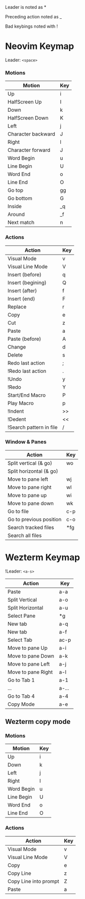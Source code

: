 Leader is noted as *

Preceding action noted as _

Bad keybings noted with !

# Neovim Keymap

Leader: `<space>`

### Motions

| Motion              | Key |
|---------------------|-----|
| Up                  | i   |
| HalfScreen Up       | I   |
| Down                | k   |
| HalfScreen Down     | K   |
| Left                | j   |
| Character backward  | J   |
| Right               | l   |
| Character forward   | J   |
| Word Begin          | u   |
| Line Begin          | U   |
| Word End            | o   |
| Line End            | O   |
| Go top              | gg  |
| Go bottom           | G   |
| Inside              | _q  |
| Around              | _f  |
| Next match          | n   |

### Actions

| Action                  | Key |
|-------------------------|-----|
| Visual Mode             | v   |
| Visual Line Mode        | V   |
| Insert (before)         | q   |
| Insert (begining)       | Q   |
| Insert (after)          | f   |
| Insert (end)            | F   |
| Replace                 | r   |
| Copy                    | e   |
| Cut                     | z   |
| Paste                   | a   |
| Paste (before)          | A   |
| Change                  | d   |
| Delete                  | s   |
| Redo last action        | ;   |
| !Redo last action       | .   |
| !Undo                   | y   |
| !Redo                   | Y   |
| Start/End Macro         | P   |
| Play Macro              | p   |
| !Indent                 | >>  |
| !Dedent                 | <<  |
| !Search pattern in file | /   |

### Window & Panes 

| Action                   | Key |
|--------------------------|-----|
| Split vertical (& go)    | wo  |
| Split horizontal (& go)  |     |
| Move to pane left        | wj  |
| Move to pane right       | wl  |
| Move to pane up          | wi  |
| Move to pane down        | wk  |
| Go to file               | c-p |
| Go to previous position  | c-o |
| Search tracked files     | *fg |
| Search all files         |     |

# Wezterm Keymap

!Leader: `<a-s>`

| Action                | Key   |
|-----------------------|-------|
| Paste                 | a-a   |
| Split Vertical        | a-o   |
| Split Horizontal      | a-u   |
| Select Pane           | *g    |
| New tab               | a-q   |
| New tab               | a-f   |
| Select Tab            | ac-p  |
| Move to pane Up       | a-i   |
| Move to pane Down     | a-k   |
| Move to pane Left     | a-j   |
| Move to pane Right    | a-l   |
| Go to Tab 1           | a-1   |
| ...                   | a-... |
| Go to Tab 4           | a-4   |
| Copy Mode             | a-e   |

## Wezterm copy mode

### Motions

| Motion      | Key |
|-------------|-----|
| Up          | i   |
| Down        | k   |
| Left        | j   |
| Right       | l   |
| Word Begin  | u   |
| Line Begin  | U   |
| Word End    | o   |
| Line End    | O   |

### Actions

| Action                | Key |
|-----------------------|-----|
| Visual Mode           | v   |
| Visual Line Mode      | V   |
| Copy                  | e   |
| Copy Line             | z   |
| Copy Line into prompt | Z   |
| Paste                 | a   |

